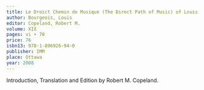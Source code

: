 ```yaml
---
title: Le Droict Chemin de Musique (The Direct Path of Music) of Louis Bourgeois
author: Bourgeois, Louis
editor: Copeland, Robert M.
volume: XIX
pages: vi + 78
price: 76
isbn13: 978-1-896926-94-0
publisher: IMM
place: Ottawa
year: 2008
---
```

Introduction, Translation and Edition by Robert M. Copeland. 
